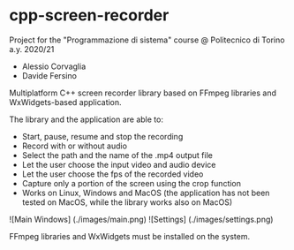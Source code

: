 # cpp-screen-recorder

Project for the "Programmazione di sistema" course @ Politecnico di Torino a.y. 2020/21

- Alessio Corvaglia
- Davide Fersino


Multiplatform C++ screen recorder library based on FFmpeg libraries and WxWidgets-based application.

The library and the application are able to:
- Start, pause, resume and stop the recording
- Record with or without audio
- Select the path and the name of the .mp4 output file
- Let the user choose the input video and audio device
- Let the user choose the fps of the recorded video
- Capture only a portion of the screen using the crop function
- Works on Linux, Windows and MacOS (the application has not been tested on MacOS, while the library works also on MacOS)

![Main Windows] (./images/main.png)
![Settings] (./images/settings.png)

FFmpeg libraries and WxWidgets must be installed on the system.
